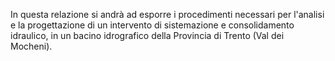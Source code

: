 In questa relazione si andrà ad esporre i procedimenti necessari per l'analisi e la progettazione di un intervento di sistemazione e consolidamento idraulico, in un bacino idrografico della Provincia di Trento (Val dei Mocheni).
